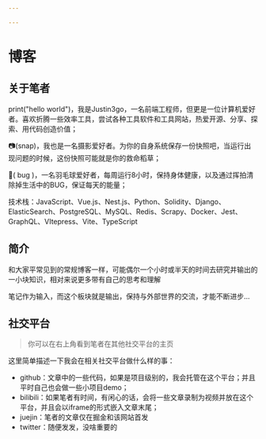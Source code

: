 ```yaml
---

---
```

# 博客

## 关于笔者

print("hello world")，我是Justin3go，一名前端工程师，但更是一位计算机爱好者。喜欢折腾一些效率工具，尝试各种工具软件和工具网站，热爱开源、分享、探索、用代码创造价值；

📷(snap)，我也是一名摄影爱好者。为你的自身系统保存一份快照吧，当运行出现问题的时候，这份快照可能就是你的救命稻草；

🏸( bug )，一名羽毛球爱好者，每周运行8小时，保持身体健康，以及通过挥拍清除掉生活中的BUG，保证每天的能量；

技术栈：JavaScript、Vue.js、Nest.js、Python、Solidity、Django、ElasticSearch、PostgreSQL、MySQL、Redis、Scrapy、Docker、Jest、GraphQL、VItepress、Vite、TypeScript

## 简介

和大家平常见到的常规博客一样，可能偶尔一个小时或半天的时间去研究并输出的一小块知识，相对来说更多带有自己的思考和理解

笔记作为输入，而这个板块就是输出，保持与外部世界的交流，才能不断进步...

## 社交平台

> 你可以在右上角看到笔者在其他社交平台的主页

这里简单描述一下我会在相关社交平台做什么样的事：

- github：文章中的一些代码，如果是项目级别的，我会托管在这个平台；并且平时自己也会做一些小项目demo；
- bilibili：如果笔者有时间，有闲心的话，会将一些文章录制为视频并放在这个平台，并且会以iframe的形式嵌入文章末尾；
- juejin：笔者的文章仅在掘金和该网站首发
- twitter：随便发发，没啥重要的

